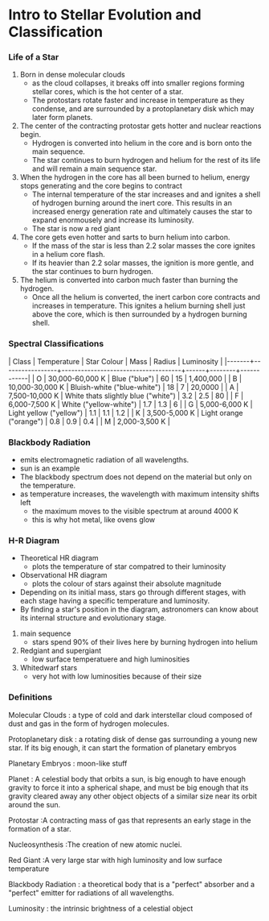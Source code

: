 # Intro to Stellar Evolution and Classification

### Life of a Star
1. Born in dense molecular clouds
    - as the cloud collapses, it breaks off into smaller regions forming stellar cores, which is the hot center of a star.  
    - The protostars rotate faster and increase in temperature as they condense, and are surrounded by a protoplanetary disk which may later form planets.
2. The center of the contracting protostar gets hotter and nuclear reactions begin. 
    - Hydrogen is converted into helium in the core and is born onto the main sequence. 
    - The star continues to burn hydrogen and helium for the rest of its life and will remain a main sequence star. 
3. When the hydrogen in the core has all been burned to helium, energy stops generating and the core begins to contract
    - The internal temperature of the star increases and and ignites a shell of hydrogen burning around the inert core. This results in an increased energy generation rate and ultimately causes the star to expand enormousely and increase its luminosity. 
    - The star is now a red giant
4. The core gets even hotter and sarts to burn helium into carbon. 
    - If the mass of the star is less than 2.2 solar masses the core ignites in a helium core flash. 
    - If its heavier than 2.2 solar masses, the ignition is more gentle, and the star continues to burn hydrogen. 
5. The helium is converted into carbon much faster than burning the hydrogen. 
    - Once all the helium is converted, the inert carbon core contracts and increases in temperature. This ignites a helium burning shell just above the core, which is then surrounded by a hydrogen burning shell. 

### Spectral Classifications

| Class | Temperature     | Star Colour                         | Mass | Radius | Luminosity |
|-------+-----------------+-------------------------------------+------+--------+------------|
| O     | 30,000-60,000 K | Blue ("blue")                       | 60   | 15     | 1,400,000  |
| B     | 10,000-30,000 K | Bluish-white ("blue-white")         | 18   | 7      | 20,0000    |
| A     | 7,500-10,000 K  | White thats slightly blue ("white") | 3.2  | 2.5    | 80         |
| F     | 6,000-7,500 K   | White ("yellow-white")              | 1.7  | 1.3    | 6          |
| G     | 5,000-6,000 K   | Light yellow ("yellow")             | 1.1  | 1.1    | 1.2        |
| K     | 3,500-5,000 K   | Light orange ("orange")             | 0.8  | 0.9    | 0.4        |
| M     | 2,000-3,500 K   | 

### Blackbody Radiation
- emits electromagnetic radiation of all wavelengths. 
- sun is an example 
- The blackbody spectrum does not depend on the material but only on the temperature.
- as temperature increases, the wavelength with maximum intensity shifts left
	- the maximum moves to the visible spectrum at around 4000 K
	- this is why hot metal, like ovens glow

### H-R Diagram
- Theoretical HR diagram
	- plots the temperature of star compatred to their luminosity
- Observational HR diagram 
	- plots the colour of stars against their absolute magnitude
- Depending on its initial mass, stars go through different stages, with each stage having a specific temperature and luminosity. 
- By finding a star's position in the diagram, astronomers can know about its internal structure and evolutionary stage.

1. main sequence
	- stars spend 90% of their lives here by burning hydrogen into helium 
2. Redgiant and supergiant 
	- low surface temperatuere and high luminosities 
3. Whitedwarf stars 
	- very hot with low luminosities because of their size


### Definitions
Molecular Clouds
: a type of cold and dark interstellar cloud composed of dust and gas in the form of hydrogen molecules. 

Protoplanetary disk 
: a rotating disk of dense gas surrounding a young new star. If its big enough, it can start the formation of planetary embryos

Planetary Embryos
: moon-like stuff

Planet
: A celestial body that orbits a sun, is big enough to have enough gravity to force it into a spherical shape, and must be big enough that its gravity cleared away any other object objects of a similar size near its orbit around the sun. 

Protostar
:A contracting mass of gas that represents an early stage in the formation of a star. 

Nucleosynthesis 
:The creation of new atomic nuclei.

Red Giant
:A very large star with high luminosity and low surface temperature

Blackbody Radiation
: a theoretical body that is a "perfect" absorber and a "perfect" emitter for radiations of all wavelengths.

Luminosity 
: the intrinsic brightness of a celestial object 



